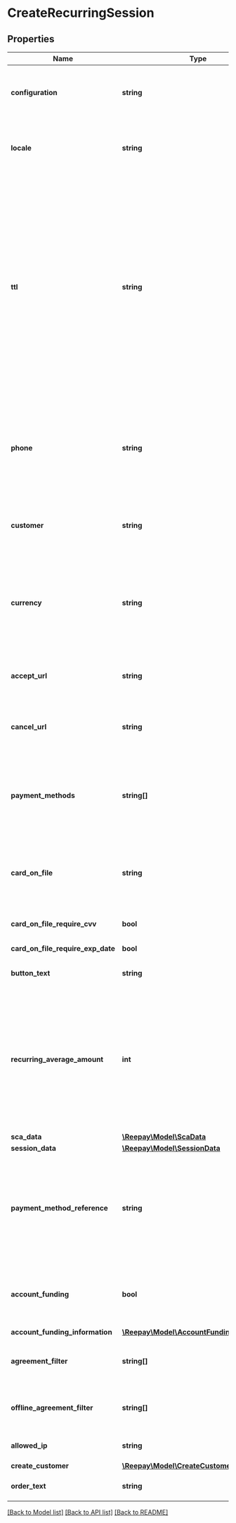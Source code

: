 # CreateRecurringSession

## Properties
Name | Type | Description | Notes
------------ | ------------- | ------------- | -------------
**configuration** | **string** | Optional handle for a checkout configuration defined in the admin app to be used for this session | [optional] 
**locale** | **string** | Optional locale for session. E.g. &#x60;en_GB&#x60;, &#x60;da_DK&#x60;, &#x60;es_ES&#x60;. Defaults to configuration locale or account locale. | [optional] 
**ttl** | **string** | Optional time-to-live duration. The session will expire after the duration from creation, meaning that payment attempts cannot be initiated after this duration. Notice though, that payments initiated within the time-to-live duration might finish after the TTL E.g. MobilePay Online flows. The duration must be given in the following notation: &#x60;PTxS&#x60; - x seconds, &#x60;PTxM&#x60; - x minutes, &#x60;PTxH&#x60; - x hours or &#x60;PxD&#x60; - x days. E.g. PT3H (three hours). The default time-to-live is three months. | [optional] 
**phone** | **string** | Phone number to use for payment methods able to use a prefilled phone number. E.g. MobilePay, Vipps and Swish. If no explicit phone number is defined, the phone number for the customer entity will be used. | [optional] 
**customer** | **string** | Handle for existing customer to add payment method to. Either this argument must be provided or &#x60;create_customer&#x60;. | [optional] 
**currency** | **string** | Optional currency to choose acquirer agreement from. Only use this argument if specifically necessary to select agreement based on currency for acquirers not supporting multi-currency. | [optional] 
**accept_url** | **string** | If checkout is opened in separate window the customer will be directed to this page after success | [optional] 
**cancel_url** | **string** | If checkout is opened in separate window the customer will be directed to this page if the customer cancels | [optional] 
**payment_methods** | **string[]** | Optional list of payment methods to use for the checkout session. Format: &#x60;&lt;payment_methods&gt; &#x3D; list of &lt;payment_method&gt;&#x60; &#x60;&lt;payment_method&gt;  &#x3D; [sca-|nosca-]&lt;payment_name&gt;&#x60; &#x60;&lt;payment_name&gt;    &#x3D; The id of payment method, e.g. dankort&#x60; See https://docs.reepay.com/reference/checkout-payment-methods for full documentation | [optional] 
**card_on_file** | **string** | Reference to existing card payment method (&#x60;ca_xxx&#x60;) to use instead of having cardholder enter card data. CVV may still be required from cardholder. | [optional] 
**card_on_file_require_cvv** | **bool** | Require cvv from cardholder for card-on-file | [optional] 
**card_on_file_require_exp_date** | **bool** | Require expiration date for card-on-file | [optional] 
**button_text** | **string** | Optional alternative button text. Maximum length 32 characters. | [optional] 
**recurring_average_amount** | **int** | For cost based acquirer agreement selection this argument can be used to define the amount used in calculating the least expensive agreement for future recurring payments. Can only be used for sessions saving a payment method for later use. Must be given in minor unit for currency. | [optional] 
**sca_data** | [**\Reepay\Model\ScaData**](ScaData.md) |  | [optional] 
**session_data** | [**\Reepay\Model\SessionData**](SessionData.md) |  | [optional] 
**payment_method_reference** | **string** | Optional reference given to the created payment method in case a recurring payment method is created by the session. Session id will be used by default if not defined. Max length 64 with allowable characters [a-zA-Z0-9_.-@]. | [optional] 
**account_funding** | **bool** | Indicates that Account Funding Transaction (AFT) is requested. It only can be used for instant settle (i.e. &#x27;settle&#x27; &#x3D; true) | [optional] 
**account_funding_information** | [**\Reepay\Model\AccountFundingInformation**](AccountFundingInformation.md) |  | [optional] 
**agreement_filter** | **string[]** | Optional list of agreement ids to filter which agreements will be used for card payments. | [optional] 
**offline_agreement_filter** | **string[]** | Optional list of offline agreement handles to filter which options are shown to the consumer. | [optional] 
**allowed_ip** | **string** | Optional IP address to restrict the use of the session to | [optional] 
**create_customer** | [**\Reepay\Model\CreateCustomer**](CreateCustomer.md) |  | [optional] 
**order_text** | **string** | Optional order text presented in the sign-up form | [optional] 

[[Back to Model list]](../../README.md#documentation-for-models) [[Back to API list]](../../README.md#documentation-for-api-endpoints) [[Back to README]](../../README.md)

